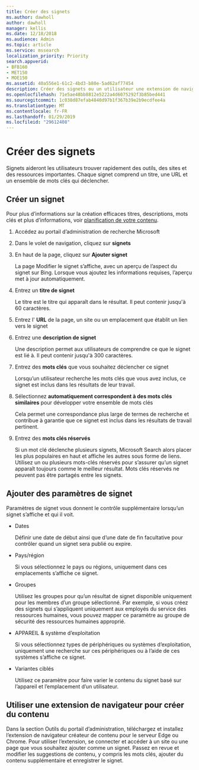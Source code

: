 ```yaml
---
title: Créer des signets
ms.author: dawholl
author: dawholl
manager: kellis
ms.date: 12/18/2018
ms.audience: Admin
ms.topic: article
ms.service: mssearch
localization_priority: Priority
search.appverid:
- BFB160
- MET150
- MOE150
ms.assetid: 40a556e1-61c2-4bd3-b80e-5ad62af77454
description: Créer des signets ou un utilisateur une extension de navigateur pour les ajouter à vos résultats de travail Microsoft Search
ms.openlocfilehash: 71e5ae48bb8812e5222a4d6075292f3b85bed441
ms.sourcegitcommit: 1c038d87efab4840d97b1f367b39e2b9ecdfee4a
ms.translationtype: MT
ms.contentlocale: fr-FR
ms.lasthandoff: 01/29/2019
ms.locfileid: "29612408"
---
```

# <a name="create-bookmarks"></a>Créer des signets

Signets aideront les utilisateurs trouver rapidement des outils, des sites et des ressources importantes. Chaque signet comprend un titre, une URL et un ensemble de mots clés qui déclencher.
  
## <a name="create-a-bookmark"></a>Créer un signet

Pour plus d’informations sur la création efficaces titres, descriptions, mots clés et plus d’informations, voir [planification de votre contenu](plan-your-content.md).
  
1. Accédez au portail d’administration de recherche Microsoft
    
2. Dans le volet de navigation, cliquez sur **signets**
    
3. En haut de la page, cliquez sur **Ajouter signet**
    
    La page Modifier le signet s’affiche, avec un aperçu de l’aspect du signet sur Bing. Lorsque vous ajoutez les informations requises, l’aperçu met à jour automatiquement.
    
4. Entrez un **titre de signet**
    
    Le titre est le titre qui apparaît dans le résultat. Il peut contenir jusqu'à 60 caractères.
    
5. Entrez l' **URL** de la page, un site ou un emplacement que établit un lien vers le signet 
    
6. Entrez une **description de signet**
    
    Une description permet aux utilisateurs de comprendre ce que le signet est lié à. Il peut contenir jusqu'à 300 caractères.
    
7. Entrez des **mots clés** que vous souhaitez déclencher ce signet 
    
    Lorsqu’un utilisateur recherche les mots clés que vous avez inclus, ce signet est inclus dans les résultats de leur travail.
    
8. Sélectionnez **automatiquement correspondent à des mots clés similaires** pour développer votre ensemble de mots clés 
    
    Cela permet une correspondance plus large de termes de recherche et contribue à garantie que ce signet est inclus dans les résultats de travail pertinent.
    
9. Entrez des **mots clés réservés**
    
    Si un mot clé déclenche plusieurs signets, Microsoft Search alors placer les plus populaires en haut et affiche les autres sous forme de liens. Utilisez un ou plusieurs mots-clés réservés pour s’assurer qu’un signet apparaît toujours comme le meilleur résultat. Mots clés réservés ne peuvent pas être partagés entre les signets.
    
## <a name="add-bookmark-settings"></a>Ajouter des paramètres de signet

Paramètres de signet vous donnent le contrôle supplémentaire lorsqu’un signet s’affiche et qui il voit.
  
- Dates
    
    Définir une date de début ainsi que d’une date de fin facultative pour contrôler quand un signet sera publié ou expire. 
    
- Pays/région
    
    Si vous sélectionnez le pays ou régions, uniquement dans ces emplacements s’affiche ce signet.
    
- Groupes
    
    Utilisez les groupes pour qu’un résultat de signet disponible uniquement pour les membres d’un groupe sélectionné. Par exemple, si vous créez des signets qui s’appliquent uniquement aux employés du service des ressources humaines, vous pouvez mapper ce paramètre au groupe de sécurité des ressources humaines approprié.
    
- APPAREIL &amp; système d’exploitation
    
    Si vous sélectionnez types de périphériques ou systèmes d’exploitation, uniquement une recherche sur ces périphériques ou à l’aide de ces systèmes s’affiche ce signet.
    
- Variantes ciblés
    
    Utilisez ce paramètre pour faire varier le contenu du signet basé sur l’appareil et l’emplacement d’un utilisateur.
    
## <a name="use-a-browser-extension-to-create-content"></a>Utiliser une extension de navigateur pour créer du contenu

Dans la section Outils du portail d’administration, téléchargez et installez l’extension de navigateur créateur de contenu pour le serveur Edge ou Chrome. Pour utiliser l’extension, se connecter et accéder à un site ou une page que vous souhaitez ajouter comme un signet. Passez en revue et modifier les suggestions de contenu, y compris les mots clés, ajouter du contenu supplémentaire et enregistrer le signet.